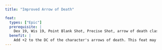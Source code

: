 ```yaml
---
title: "Improved Arrow of Death"

feat:
  types: ["Epic"]
  prerequisite: |
    Dex 19, Wis 19, Point Blank Shot, Precise Shot, arrow of death class feature.
  benefit: |
    Add +2 to the DC of the character's arrows of death. This feat may be taken multiple times. Its effects stack.
---
```


